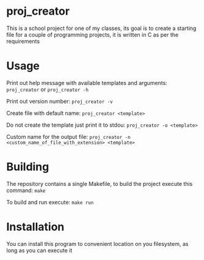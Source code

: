 # proj_creator

This is a school project for one of my classes, its goal is to create a starting file for a couple of programming projects, it is written in C as per the requirements

# Usage

Print out help message with available templates and arguments: `proj_creator` or `proj_creator -h`

Print out version number: `proj_creator -v`

Create file with default name: `proj_creator <template>`

Do not create the template just print it to stdou: `proj_creator -o <template>`

Custom name for the output file: `proj_creator -n <custom_name_of_file_with_extension> <template>`

# Building

The repository contains a single Makefile, to build the project execute this command:
`make`

To build and run execute:
`make run`

# Installation

You can install this program to convenient location on you filesystem, as long as you can execute it
